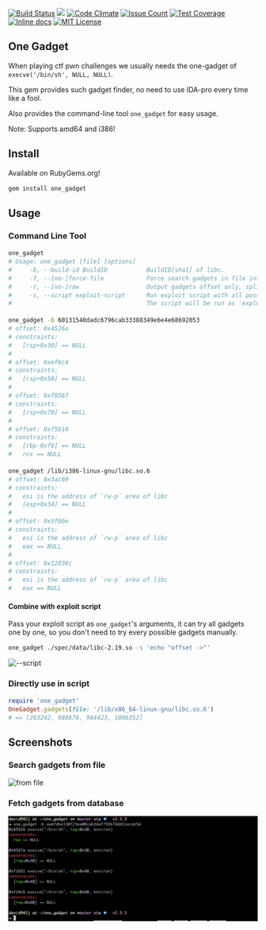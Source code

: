 [![Build Status](https://travis-ci.org/david942j/one_gadget.svg?branch=master)](https://travis-ci.org/david942j/one_gadget)
![](http://ruby-gem-downloads-badge.herokuapp.com/one_gadget?type=total&color=orange)
[![Code Climate](https://codeclimate.com/github/david942j/one_gadget/badges/gpa.svg)](https://codeclimate.com/github/david942j/one_gadget)
[![Issue Count](https://codeclimate.com/github/david942j/one_gadget/badges/issue_count.svg)](https://codeclimate.com/github/david942j/one_gadget)
[![Test Coverage](https://codeclimate.com/github/david942j/one_gadget/badges/coverage.svg)](https://codeclimate.com/github/david942j/one_gadget/coverage)
[![Inline docs](https://inch-ci.org/github/david942j/one_gadget.svg?branch=master)](https://inch-ci.org/github/david942j/one_gadget)
[![MIT License](https://img.shields.io/badge/license-MIT-blue.svg)](http://choosealicense.com/licenses/mit/)

## One Gadget

When playing ctf pwn challenges we usually needs the one-gadget of `execve('/bin/sh', NULL, NULL)`.

This gem provides such gadget finder, no need to use IDA-pro every time like a fool.

Also provides the command-line tool `one_gadget` for easy usage.

Note: Supports amd64 and i386!

## Install

Available on RubyGems.org!
```bash
gem install one_gadget
```

## Usage

### Command Line Tool

```bash
one_gadget
# Usage: one_gadget [file] [options]
#     -b, --build-id BuildID           BuildID[sha1] of libc.
#     -f, --[no-]force-file            Force search gadgets in file instead of build id first.
#     -r, --[no-]raw                   Output gadgets offset only, split with one space.
#     -s, --script exploit-script      Run exploit script with all possible gadgets.
#                                      The script will be run as 'exploit-script $offset'.

one_gadget -b 60131540dadc6796cab33388349e6e4e68692053
# offset: 0x4526a
# constraints:
#   [rsp+0x30] == NULL
#
# offset: 0xef6c4
# constraints:
#   [rsp+0x50] == NULL
#
# offset: 0xf0567
# constraints:
#   [rsp+0x70] == NULL
#
# offset: 0xf5b10
# constraints:
#   [rbp-0xf8] == NULL
#   rcx == NULL

one_gadget /lib/i386-linux-gnu/libc.so.6
# offset: 0x3ac69
# constraints:
#   esi is the address of `rw-p` area of libc
#   [esp+0x34] == NULL
#
# offset: 0x5fbbe
# constraints:
#   esi is the address of `rw-p` area of libc
#   eax == NULL
#
# offset: 0x12036c
# constraints:
#   esi is the address of `rw-p` area of libc
#   eax == NULL

```

#### Combine with exploit script
Pass your exploit script as `one_gadget`'s arguments, it can
try all gadgets one by one, so you don't need to try every possible gadgets manually.

```bash
one_gadget ./spec/data/libc-2.19.so -s 'echo "offset ->"'
```

![--script](https://github.com/david942j/one_gadget/blob/master/examples/script.png?raw=true)

### Directly use in script
```ruby
require 'one_gadget'
OneGadget.gadgets(file: '/lib/x86_64-linux-gnu/libc.so.6')
# => [283242, 980676, 984423, 1006352]
```

## Screenshots

### Search gadgets from file
![from file](https://github.com/david942j/one_gadget/blob/master/examples/from_file.png?raw=true)

### Fetch gadgets from database
![build id](https://github.com/david942j/one_gadget/blob/master/examples/from_build_id.png?raw=true)


